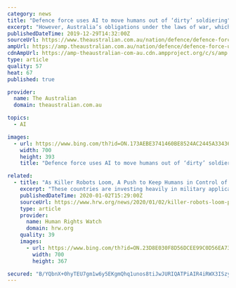 ```yaml
---
category: news
title: "Defence force uses AI to move humans out of ‘dirty’ soldiering"
excerpt: "However, Australia’s obligations under the laws of war, which require a person to be accountable for lethal acts, meant there needed to be a “human in the loop” at all times maintaining ultimate control of AI-enabled systems, Brigadier Langford said. He told The Australian the army was responding to surging technological change under an ..."
publishedDateTime: 2019-12-29T14:32:00Z
sourceUrl: https://www.theaustralian.com.au/nation/defence/defence-force-uses-ai-to-move-humans-out-of-dirty-soldiering/news-story/3179a4395bf264fa7c7add74034795b5
ampUrl: https://amp.theaustralian.com.au/nation/defence/defence-force-uses-ai-to-move-humans-out-of-dirty-soldiering/news-story/3179a4395bf264fa7c7add74034795b5
cdnAmpUrl: https://amp-theaustralian-com-au.cdn.ampproject.org/c/s/amp.theaustralian.com.au/nation/defence/defence-force-uses-ai-to-move-humans-out-of-dirty-soldiering/news-story/3179a4395bf264fa7c7add74034795b5
type: article
quality: 57
heat: 67
published: true

provider:
  name: The Australian
  domain: theaustralian.com.au

topics:
  - AI

images:
  - url: https://www.bing.com/th?id=ON.173AEBE3741460BE8524AC2445A33436
    width: 700
    height: 393
    title: "Defence force uses AI to move humans out of ‘dirty’ soldiering"

related:
  - title: "As Killer Robots Loom, A Push to Keep Humans in Control of Use of Force"
    excerpt: "These countries are investing heavily in military applications of artificial intelligence (AI) with the goal of gaining a technological advantage ... They call efforts to regulate killer robots “premature” and reject concerns that such weapons will threaten the right to life and principles of human dignity, or that they would fail to ..."
    publishedDateTime: 2020-01-02T15:29:00Z
    sourceUrl: https://www.hrw.org/news/2020/01/02/killer-robots-loom-push-keep-humans-control-use-force
    type: article
    provider:
      name: Human Rights Watch
      domain: hrw.org
    quality: 39
    images:
      - url: https://www.bing.com/th?id=ON.23D8E030F8D56DCEE99C0D56EA73B8E8
        width: 700
        height: 367

secured: "B/YQbnX+0hyTEU7gm1w6y5EKgmQhq1unos8tiJwJURIQATPiAIR4iRWX3ISzyY/pwYzvEw1QGzoOkZQsQa2PbyJDFNmCViR6zASugy6QeUBcYYMf7PxTXHdqJuWQZ1qzt6/Jt4vx1AcAAswJ2NctkvNE+1aYFAAn5VfWwh5zZUsGGv8AK0V++vCu/jjgcIKROOroHF4Vzyy9q4YKXRoAYUiQjsI39VPD9Zdf0r1/FbGgIXjVfuUW/gy2p0muFIZAt04Ii0EzGfOq2Q53Q5/Ncg==;T0TDdu05w0lzVTaRhBm1Pg=="
---
```


